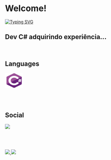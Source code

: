 # Welcome!

[![Typing SVG](https://readme-typing-svg.demolab.com?font=Fira+Code&pause=1000&random=false&width=435&lines=This+is+Vitor!+)](https://git.io/typing-svg)

<!-- My Description --> 
## Dev C# adquirindo experiência...

<br>

<!-- My Languages --> 
## Languages
<p align="left">
  <img align="center" alt="Rafa-Csharp" height="50" width="60" src="https://raw.githubusercontent.com/devicons/devicon/master/icons/csharp/csharp-original.svg">
</p>

</br>
</br>

<!-- My Social --> 
## Social
<p align="left">
 <a href="https://www.linkedin.com/in/vitor-hugo-37850514b" target="_blank"><img src="https://img.shields.io/badge/-LinkedIn-%230077B5?style=for-the-badge&logo=linkedin&logoColor=white" target="_blank"></a> 

</br>
</br>
</br>
</br>

<!-- My Stats GitHub --> 
<p align = "left">
  <a href="https://github.com/VHAC-new">
   <img  height="130em" src="https://github-readme-stats.vercel.app/api/top-langs/?username=VHAC-new&&layout=compact&hide_border=true&theme=dracula" />
   <img  height="130em" src="https://github-readme-stats.vercel.app/api?username=VHAC-new&show_icons=true&hide_border=true&theme=dracula" />
</p>

